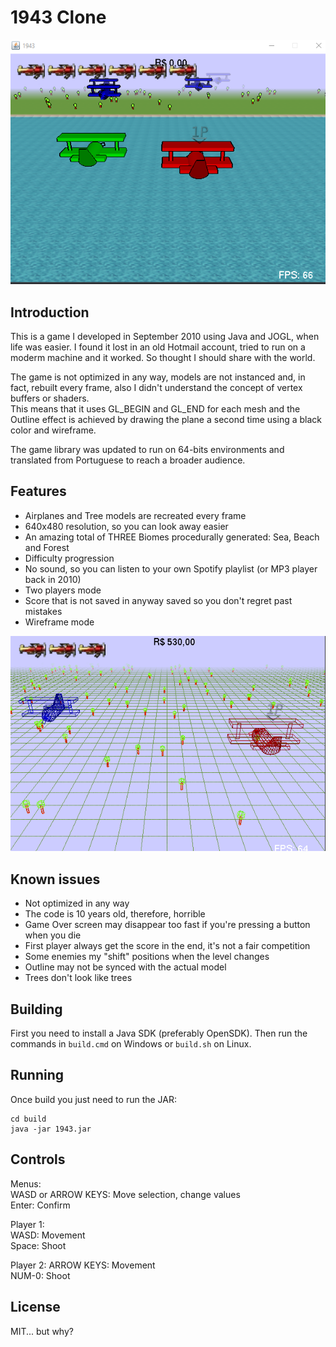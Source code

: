 
# 1943 Clone

![Game image](img/img1.png)

## Introduction

This is a game I developed in September 2010 using Java and JOGL, when life was easier. I found it lost in an old Hotmail account, tried to run on a moderm machine and it worked. So thought I should share with the world.

The game is not optimized in any way, models are not instanced and, in fact, rebuilt every frame, also I didn't understand the concept of vertex buffers or shaders.\
This means that it uses GL_BEGIN and GL_END for each mesh and the Outline effect is achieved by drawing the plane a second time using a black color and wireframe.

The game library was updated to run on 64-bits environments and translated from Portuguese to reach a broader audience.

## Features

- Airplanes and Tree models are recreated every frame
- 640x480 resolution, so you can look away easier
- An amazing total of THREE Biomes procedurally generated: Sea, Beach and Forest
- Difficulty progression
- No sound, so you can listen to your own Spotify playlist (or MP3 player back in 2010)
- Two players mode
- Score that is not saved in anyway saved so you don't regret past mistakes
- Wireframe mode

![Game image](img/img2.png)

## Known issues

- Not optimized in any way
- The code is 10 years old, therefore, horrible
- Game Over screen may disappear too fast if you're pressing a button when you die
- First player always get the score in the end, it's not a fair competition
- Some enemies my "shift" positions when the level changes
- Outline may not be synced with the actual model
- Trees don't look like trees

## Building

First you need to install a Java SDK (preferably OpenSDK).
Then run the commands in `build.cmd` on Windows or `build.sh` on Linux.

## Running

Once build you just need to run the JAR:

```[bash]
cd build
java -jar 1943.jar
```

## Controls

Menus:\
WASD or ARROW KEYS: Move selection, change values\
Enter: Confirm

Player 1:\
WASD: Movement\
Space: Shoot

Player 2:
ARROW KEYS: Movement\
NUM-0: Shoot

## License

MIT... but why?
